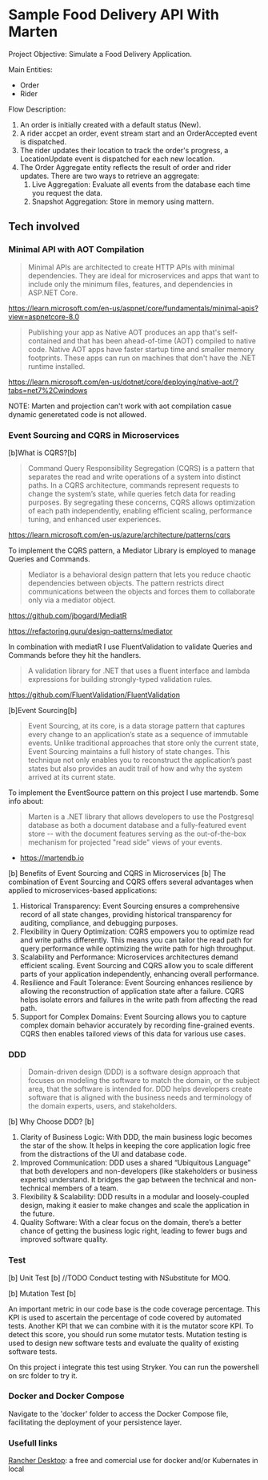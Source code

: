 # Sample Food Delivery API With Marten

Project Objective: Simulate a Food Delivery Application.

Main Entities:
- Order
- Rider

Flow Description:

1. An order is initially created with a default status (New).
2. A rider accpet an order, event stream start and an OrderAccepted event is dispatched.
3. The rider updates their location to track the order's progress, a LocationUpdate event is dispatched for each new location.
4. The Order Aggregate entity reflects the result of order and rider updates.
    There are two ways to retrieve an aggregate:
      1. Live Aggregation:  Evaluate all events from the database each time you request the data.
      2. Snapshot Aggregation: Store in memory using mattern.


## Tech involved

 ### Minimal API with AOT Compilation
 
> Minimal APIs are architected to create HTTP APIs with minimal dependencies. They are ideal for microservices and apps that want to include only the minimum files, features, and dependencies in ASP.NET Core.

https://learn.microsoft.com/en-us/aspnet/core/fundamentals/minimal-apis?view=aspnetcore-8.0

> Publishing your app as Native AOT produces an app that's self-contained and that has been ahead-of-time (AOT) compiled to native code. Native AOT apps have faster startup time and smaller memory footprints. These apps can run on machines that don't have the .NET runtime installed.

https://learn.microsoft.com/en-us/dotnet/core/deploying/native-aot/?tabs=net7%2Cwindows

NOTE: Marten and projection can't work with aot compilation casue dynamic generetated code is not allowed.


 ### Event Sourcing and CQRS in Microservices

[b]What is CQRS?[b]

> Command Query Responsibility Segregation (CQRS) is a pattern that separates the read and write operations of a system into distinct paths. In a CQRS architecture, commands represent requests to change the system’s state, while queries fetch data for reading purposes. By segregating these concerns, CQRS allows optimization of each path independently, enabling efficient scaling, performance tuning, and enhanced user experiences.

https://learn.microsoft.com/en-us/azure/architecture/patterns/cqrs

To implement the CQRS pattern, a Mediator Library is employed to manage Queries and Commands.

> Mediator is a behavioral design pattern that lets you reduce chaotic dependencies between objects. The pattern restricts direct communications between the objects and forces them to collaborate only via a mediator object.

https://github.com/jbogard/MediatR

https://refactoring.guru/design-patterns/mediator

In combination with mediatR I use FluentValidation to validate Queries and Commands before they hit the handlers.

> A validation library for .NET that uses a fluent interface and lambda expressions for building strongly-typed validation rules.

https://github.com/FluentValidation/FluentValidation


[b]Event Sourcing[b]

> Event Sourcing, at its core, is a data storage pattern that captures every change to an application’s state as a sequence of immutable events. Unlike traditional approaches that store only the current state, Event Sourcing maintains a full history of state changes. This technique not only enables you to reconstruct the application’s past states but also provides an audit trail of how and why the system arrived at its current state.

To implement the EventSource pattern on this project I use martendb.
Some info about:

> Marten is a .NET library that allows developers to use the Postgresql database as both a document database and a fully-featured event store -- with the document features serving as the out-of-the-box mechanism for projected "read side" views of your events.

- https://martendb.io

[b] Benefits of Event Sourcing and CQRS in Microservices [b]
The combination of Event Sourcing and CQRS offers several advantages when applied to microservices-based applications:

1. Historical Transparency: Event Sourcing ensures a comprehensive record of all state changes, providing historical transparency for auditing, compliance, and debugging purposes.
2. Flexibility in Query Optimization: CQRS empowers you to optimize read and write paths differently. This means you can tailor the read path for query performance while optimizing the write path for high throughput.
3. Scalability and Performance: Microservices architectures demand efficient scaling. Event Sourcing and CQRS allow you to scale different parts of your application independently, enhancing overall performance.
4. Resilience and Fault Tolerance: Event Sourcing enhances resilience by allowing the reconstruction of application state after a failure. CQRS helps isolate errors and failures in the write path from affecting the read path.
5. Support for Complex Domains: Event Sourcing allows you to capture complex domain behavior accurately by recording fine-grained events. CQRS then enables tailored views of this data for various use cases.

### DDD

> Domain-driven design (DDD) is a software design approach that focuses on modeling the software to match the domain, or the subject area, that the software is intended for. DDD helps developers create software that is aligned with the business needs and terminology of the domain experts, users, and stakeholders.

[b] Why Choose DDD? [b] 
1. Clarity of Business Logic: With DDD, the main business logic becomes the star of the show. It helps in keeping the core application logic free from the distractions of the UI and database code.
2. Improved Communication: DDD uses a shared “Ubiquitous Language” that both developers and non-developers (like stakeholders or business experts) understand. It bridges the gap between the technical and non-technical members of a team.
3. Flexibility & Scalability: DDD results in a modular and loosely-coupled design, making it easier to make changes and scale the application in the future.
4. Quality Software: With a clear focus on the domain, there’s a better chance of getting the business logic right, leading to fewer bugs and improved software quality.

### Test

[b] Unit Test [b]
//TODO
Conduct testing with NSubstitute for MOQ.

[b] Mutation Test [b]

An important metric in our code base is the code coverage percentage. This KPI is used to ascertain the percentage of code covered by automated tests.
Another KPI that we can combine with it is the mutator score KPI. To detect this score, you should run some mutator tests.
Mutation testing is used to design new software tests and evaluate the quality of existing software tests.

On this project i integrate this test using Stryker. You can run the powershell on src folder to try it.

### Docker and Docker Compose

Navigate to the 'docker' folder to access the Docker Compose file, facilitating the deployment of your persistence layer.

### Usefull links

[Rancher Desktop](https://rancherdesktop.io/): a free and comercial use for docker and/or Kubernates in local


